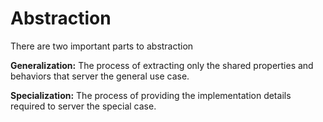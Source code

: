 # Abstraction

There are two important parts to abstraction

__Generalization:__ The process of extracting only the shared properties and behaviors that server the general use case.

__Specialization:__ The process of providing the implementation details required to server the special case.

